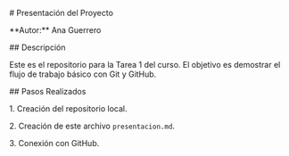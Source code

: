 \# Presentación del Proyecto



\*\*Autor:\*\* Ana Guerrero



\## Descripción



Este es el repositorio para la Tarea 1 del curso. El objetivo es demostrar el flujo de trabajo básico con Git y GitHub.



\## Pasos Realizados

1\. Creación del repositorio local.

2\. Creación de este archivo `presentacion.md`.

3\. Conexión con GitHub.



